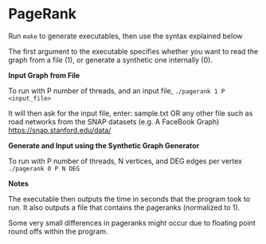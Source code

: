 PageRank
========

Run ```make``` to generate executables, then use the syntax explained below

The first argument to the executable specifies whether you want to read the graph from a file (1), or generate a synthetic one internally (0).

**Input Graph from File**

To run with P number of threads, and an input file,
    ```./pagerank 1 P <input_file>```
  
  It will then ask for the input file, enter:
  sample.txt
  OR any other file such as road networks from the SNAP datasets (e.g. A FaceBook Graph)
  https://snap.stanford.edu/data/

**Generate and Input using the Synthetic Graph Generator**

To run with P number of threads, N vertices, and DEG edges per vertex
   ```./pagerank 0 P N DEG```

**Notes**

The executable then outputs the time in seconds that the program took to run.
It also outputs a file that contains the pageranks (normalized to 1).

Some very small differences in pageranks might occur due to floating point round offs within the program.

